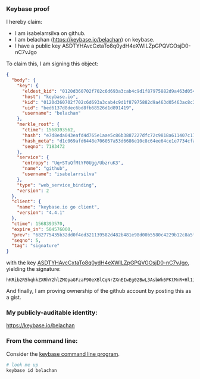### Keybase proof

I hereby claim:

  * I am isabelarrsilva on github.
  * I am belachan (https://keybase.io/belachan) on keybase.
  * I have a public key ASDTYHAvcCxtaTo8q0ydH4eXWILZpGPQVGOsjD0-nC7vJgo

To claim this, I am signing this object:

```json
{
  "body": {
    "key": {
      "eldest_kid": "0120d360702f702c6d693a3cab4c9d1f87975882d9a463d05463ac8c3d3e9c2eef260a",
      "host": "keybase.io",
      "kid": "0120d360702f702c6d693a3cab4c9d1f87975882d9a463d05463ac8c3d3e9c2eef260a",
      "uid": "bed6137d8dec6bd8fb68526d1d891419",
      "username": "belachan"
    },
    "merkle_root": {
      "ctime": 1568393562,
      "hash": "e7d8eda043eafd4d765e1aae5c86b3887227dfc72c9818a611407c1769c65833e99b54fc475552f3572e8c6e11b18b26e8c8fba8894dde03df0fcbcf380d6666",
      "hash_meta": "d1c069afd6448e706057a53d6686e10c8c64ee64ce1e7734cfa25a6fc0205811",
      "seqno": 7183472
    },
    "service": {
      "entropy": "Uq+STuQfMtYF0Ugg/UbzruK3",
      "name": "github",
      "username": "isabelarrsilva"
    },
    "type": "web_service_binding",
    "version": 2
  },
  "client": {
    "name": "keybase.io go client",
    "version": "4.4.1"
  },
  "ctime": 1568393570,
  "expire_in": 504576000,
  "prev": "682775435b32dd0f4ed321139582d482b481e98d00b5580c4229b12c8a5fbe6f",
  "seqno": 5,
  "tag": "signature"
}
```

with the key [ASDTYHAvcCxtaTo8q0ydH4eXWILZpGPQVGOsjD0-nC7vJgo](https://keybase.io/belachan), yielding the signature:

```
hKRib2R5hqhkZXRhY2hlZMOpaGFzaF90eXBlCqNrZXnEIwEg02BwL3AsbWk6PKtMnR+Hl1iC2aRj0FRjrIw9Ppwu7yYKp3BheWxvYWTESpcCBcQgaCd1Q1sy3Q9O0yETlYLUgrSB6Y0AtVgMQimxLIpfvm/EILG6FHIN6qgJGs68/coT/q1K1r91Y7+OyDJTO99RqE2+AgHCo3NpZ8RA6OjqhunDcuXkxRgJbRbx0damGXMy3S9rS0TpmQkQdhTWlsc/3IOmWhCfnupjZaG6Oh7C04NprVdwdWgIPgI7DqhzaWdfdHlwZSCkaGFzaIKkdHlwZQildmFsdWXEIMDOozf6QDTAljo96PFw6UQK8NRfNoLII46IuOrpYRZao3RhZ80CAqd2ZXJzaW9uAQ==

```

And finally, I am proving ownership of the github account by posting this as a gist.

### My publicly-auditable identity:

https://keybase.io/belachan

### From the command line:

Consider the [keybase command line program](https://keybase.io/download).

```bash
# look me up
keybase id belachan
```
